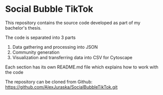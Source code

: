 # Social Bubble TikTok

This repository contains the source code developed as part of my bachelor's thesis.

The code is separated into 3 parts

1. Data gathering and processing into JSON
2. Community generation
3. Visualization and transferring data into CSV for Cytoscape

Each section has its own README.md file which explains how to work with the code

The repository can be cloned from Github: 
https://github.com/AlexJuraska/SocialBubbleTikTok.git